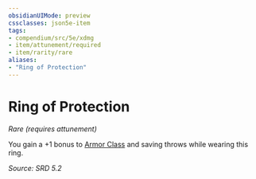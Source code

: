 ```yaml
---
obsidianUIMode: preview
cssclasses: json5e-item
tags:
- compendium/src/5e/xdmg
- item/attunement/required
- item/rarity/rare
aliases: 
- "Ring of Protection"
---
```

# Ring of Protection
*Rare (requires attunement)*  


You gain a +1 bonus to [Armor Class](rules/variant-rules/armor-class-xphb.md) and saving throws while wearing this ring.

*Source: SRD 5.2*